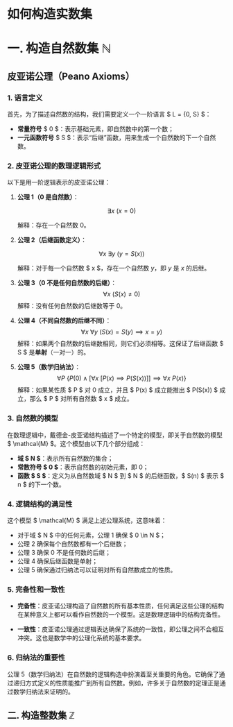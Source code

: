 # 如何构造实数集

# 一. 构造自然数集 $\mathbb{N}$
## 皮亚诺公理（Peano Axioms）
### 1. 语言定义

首先，为了描述自然数的结构，我们需要定义一个一阶语言 $ L = \{0, S\} $：

- **常量符号** $ 0 $：表示基础元素，即自然数中的第一个数；
- **一元函数符号** $ S $：表示“后继”函数，用来生成一个自然数的下一个自然数。

### 2. 皮亚诺公理的数理逻辑形式

以下是用一阶逻辑表示的皮亚诺公理：

1. **公理 1（0 是自然数）**：

   $$\exists x \ (x = 0)$$

   解释：存在一个自然数 $0$。

2. **公理 2（后继函数定义）**：

   $$\forall x \ \exists y \ (y = S(x))$$

   解释：对于每一个自然数 $ x $，存在一个自然数 $y$，即 $y$ 是 $x$ 的后继。

3. **公理 3（0 不是任何自然数的后继）**：
   $$
   \forall x \ (S(x) \neq 0)
   $$
   解释：没有任何自然数的后继数等于 0。

4. **公理 4（不同自然数的后继不同）**：
   $$
   \forall x \ \forall y \ (S(x) = S(y) \implies x = y)
   $$
   解释：如果两个自然数的后继数相同，则它们必须相等。这保证了后继函数 $ S $ 是**单射**（一对一）的。

5. **公理 5（数学归纳法）**：
   $$
   \forall P \ \{P(0) \land [\forall x \ [P(x) \implies P(S(x))]] \implies \forall x \ P(x)\}
   $$
   解释：如果某性质 $ P $ 对 0 成立，并且 $ P(x) $ 成立能推出 $ P(S(x)) $ 成立，那么 $ P $ 对所有自然数 $ x $ 成立。

### 3. 自然数的模型

在数理逻辑中，戴德金-皮亚诺结构描述了一个特定的模型，即关于自然数的模型 $ \mathcal{M} $。这个模型由以下几个部分组成：

- **域 $ N $**：表示所有自然数的集合；
- **常数符号 $ 0 $**：表示自然数的初始元素，即 0；
- **函数 $ S $**：定义为从自然数域 $ N $ 到 $ N $ 的后继函数，$ S(n) $ 表示 $ n $ 的下一个数。

### 4. 逻辑结构的满足性

这个模型 $ \mathcal{M} $ 满足上述公理系统，这意味着：

- 对于域 $ N $ 中的任何元素，公理 1 确保 $ 0 \in N $；
- 公理 2 确保每个自然数都有一个后继数；
- 公理 3 确保 0 不是任何数的后继；
- 公理 4 确保后继函数是单射；
- 公理 5 确保通过归纳法可以证明对所有自然数成立的性质。

### 5. 完备性和一致性

- **完备性**：皮亚诺公理构造了自然数的所有基本性质，任何满足这些公理的结构在某种意义上都可以看作自然数的一个模型。这是数理逻辑中的结构完备性。
  
- **一致性**：皮亚诺公理通过逻辑表达确保了系统的一致性，即公理之间不会相互冲突。这也是数学中的公理化系统的基本要求。

### 6. 归纳法的重要性

公理 5（数学归纳法）在自然数的逻辑构造中扮演着至关重要的角色。它确保了通过递归方式定义的性质能推广到所有自然数。例如，许多关于自然数的定理正是通过数学归纳法来证明的。

## 二. 构造整数集 $\mathbb{Z}$